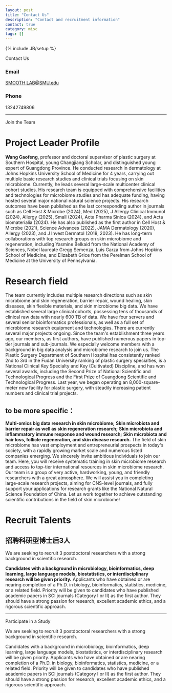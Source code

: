 ```yaml
---
layout: post
title: "Contact Us"
description: "Contact and recruitment information"
contact: true
category: misc
tags: []
---
```


{% include JB/setup %}

<a class="anchor" id="contact"></a>

<div class="bigtitle text-center">Contact Us</div>
<div class="bigspacer"></div>

### Email

[SMOOTH LAB@SMU.edu](wanggaofeng@smu.edu.cn)

### Phone

13242749806

<hr/>

<a class="anchor" id="join"></a>

<div class="bigtitle text-center">Join the Team</div>
<div class="bigspacer"></div>

# Project Leader Profile

**Wang Gaofeng**, professor and doctoral supervisor of plastic surgery at Southern Hospital, young Changjiang Scholar, and distinguished young expert of Guangdong Province. He conducted research in dermatology at Johns Hopkins University School of Medicine for 4 years, carrying out multiple basic research studies and clinical trials focusing on skin microbiome. Currently, he leads several large-scale multicenter clinical cohort studies. His research team is equipped with comprehensive facilities and technologies for microbiome studies and has adequate funding, having hosted several major national natural science projects. His research outcomes have been published as the last corresponding author in journals such as Cell Host & Microbe (2024), Med (2025), J Allergy Clinical Immunol (2024), Allergy (2025), Small (2024), Acta Pharma Sinica (2024), and Acta biomaterialia (2024). He has also published as the first author in Cell Host & Microbe (2021), Science Advances (2022), JAMA Dermatology (2020), Allergy (2023), and J Invest Dermatol (2018, 2023). He has long-term collaborations with top research groups on skin microbiome and regeneration, including Yasmine Belkaid from the National Academy of Sciences, Nobel laureate Gregg Semenza, Luis Garza from Johns Hopkins School of Medicine, and Elizabeth Grice from the Perelman School of Medicine at the University of Pennsylvania.

# Research field

The team currently includes multiple research directions such as skin microbiome and skin regeneration, barrier repair, wound healing, skin diseases, skin flexible materials, and skin microbiome big data. We have established several large clinical cohorts, possessing tens of thousands of clinical raw data with nearly 600 TB of data. We have four servers and several senior bioinformatics professionals, as well as a full set of microbiome research equipment and technologies. There are currently several major projects ongoing. Since the team's establishment three years ago, our members, as first authors, have published numerous papers in top-tier journals and sub-journals. We especially welcome members with a background in big data analysis and microbiome research to join us. The Plastic Surgery Department of Southern Hospital has consistently ranked 2nd to 3rd in the Fudan University ranking of plastic surgery specialties, is a National Clinical Key Specialty and Key (Cultivated) Discipline, and has won several awards, including the Second Prize of National Scientific and Technological Progress and the First Prize of Guangdong Scientific and Technological Progress. Last year, we began operating an 8,000-square-meter new facility for plastic surgery, with steadily increasing patient numbers and clinical trial projects.

## to be more specific：

**Multi-omics big data research in skin microbiome;**
**Skin microbiota and barrier repair as well as skin regeneration research;**
**Skin microbiota and inflammatory immune response and wound research;**
**Skin microbiota and hair loss, follicle regeneration, and skin disease research.**
The field of skin microbiome has vast employment and entrepreneurial prospects in today's society, with a rapidly growing market scale and numerous listed companies emerging. We sincerely invite ambitious individuals to join our team. Here, you will receive systematic training in skin microbiome research and access to top-tier international resources in skin microbiome research. Our team is a group of very active, hardworking, young, and friendly researchers with a great atmosphere. We will assist you in completing large-scale research projects, aiming for CNS-level journals, and fully support your applications for research grants like the National Natural Science Foundation of China. Let us work together to achieve outstanding scientific contributions in the field of skin microbiome!
# Recruit Talents

## 招聘科研型博士后3人 

We are seeking to recruit 3 postdoctoral researchers with a strong background in scientific research.

**Candidates with a background in microbiology, bioinformatics, deep learning, large language models, biostatistics, or interdisciplinary research will be given priority.**
Applicants who have obtained or are nearing completion of a Ph.D. in biology, bioinformatics, statistics, medicine, or a related field.
Priority will be given to candidates who have published academic papers in SCI journals (Category I or II) as the first author.
They should have a strong passion for research, excellent academic ethics, and a rigorous scientific approach.

<!-- Interested students should review the [application instructions](/assets/files/applications/nbclab-app-instructions-2024.pdf) and then [submit an application](https://tally.so/r/wMz9Wp). Please review the above lab materials before applying to ensure that our lab’s work aligns with your research interests. **We recommend that you provide as much detail as possible in your application about you and your interests, referencing our current projects when possible, and use as much space as you need.** We receive many applications each semester and any additional information can be helpful to us in evaluating your application to determine the best fit for you on our projects.-->

<hr/>

<a class="anchor" id="participate"></a>

<div class="bigtitle text-center">Participate in a Study</div>
<div class="bigspacer"></div>

We are seeking to recruit 3 postdoctoral researchers with a strong background in scientific research.

Candidates with a background in microbiology, bioinformatics, deep learning, large language models, biostatistics, or interdisciplinary research will be given priority.
Applicants who have obtained or are nearing completion of a Ph.D. in biology, bioinformatics, statistics, medicine, or a related field.
Priority will be given to candidates who have published academic papers in SCI journals (Category I or II) as the first author.
They should have a strong passion for research, excellent academic ethics, and a rigorous scientific approach.
